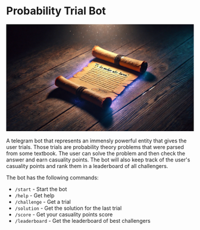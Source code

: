 # Probability Trial Bot

![scroll](images/scroll.jpg)

A telegram bot that represents an immensly powerful entity that gives the user trials. Those trials are probability theory problems that were parsed from some textbook. The user can solve the problem and then check the answer and earn casuality points. The bot will also keep track of the user's casuality points and rank them in a leaderboard of all challengers.

The bot has the following commands:
- `/start` - Start the bot
- `/help` - Get help
- `/challenge` - Get a trial
- `/solution` - Get the solution for the last trial
- `/score` - Get your casuality points score
- `/leaderboard` - Get the leaderboard of best challengers